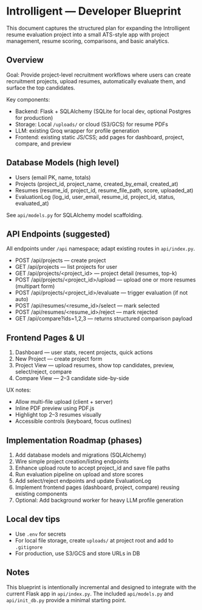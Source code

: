 # Introlligent — Developer Blueprint

This document captures the structured plan for expanding the Introlligent resume evaluation project into a small ATS-style app with project management, resume scoring, comparisons, and basic analytics.

## Overview

Goal: Provide project-level recruitment workflows where users can create recruitment projects, upload resumes, automatically evaluate them, and surface the top candidates.

Key components:
- Backend: Flask + SQLAlchemy (SQLite for local dev, optional Postgres for production)
- Storage: Local `/uploads/` or cloud (S3/GCS) for resume PDFs
- LLM: existing Groq wrapper for profile generation
- Frontend: existing static JS/CSS; add pages for dashboard, project, compare, and preview

## Database Models (high level)

- Users (email PK, name, totals)
- Projects (project_id, project_name, created_by_email, created_at)
- Resumes (resume_id, project_id, resume_file_path, score, uploaded_at)
- EvaluationLog (log_id, user_email, resume_id, project_id, status, evaluated_at)

See `api/models.py` for SQLAlchemy model scaffolding.

## API Endpoints (suggested)

All endpoints under `/api` namespace; adapt existing routes in `api/index.py`.

- POST /api/projects — create project
- GET /api/projects — list projects for user
- GET /api/projects/<project_id> — project detail (resumes, top-k)
- POST /api/projects/<project_id>/upload — upload one or more resumes (multipart form)
- POST /api/projects/<project_id>/evaluate — trigger evaluation (if not auto)
- POST /api/resumes/<resume_id>/select — mark selected
- POST /api/resumes/<resume_id>/reject — mark rejected
- GET /api/compare?ids=1,2,3 — returns structured comparison payload

## Frontend Pages & UI

1. Dashboard — user stats, recent projects, quick actions
2. New Project — create project form
3. Project View — upload resumes, show top candidates, preview, select/reject, compare
4. Compare View — 2–3 candidate side-by-side

UX notes:
- Allow multi-file upload (client + server)
- Inline PDF preview using PDF.js
- Highlight top 2–3 resumes visually
- Accessible controls (keyboard, focus outlines)

## Implementation Roadmap (phases)

1. Add database models and migrations (SQLAlchemy)
2. Wire simple project creation/listing endpoints
3. Enhance upload route to accept project_id and save file paths
4. Run evaluation pipeline on upload and store scores
5. Add select/reject endpoints and update EvaluationLog
6. Implement frontend pages (dashboard, project, compare) reusing existing components
7. Optional: Add background worker for heavy LLM profile generation

## Local dev tips

- Use `.env` for secrets
- For local file storage, create `uploads/` at project root and add to `.gitignore`
- For production, use S3/GCS and store URLs in DB

## Notes

This blueprint is intentionally incremental and designed to integrate with the current Flask app in `api/index.py`. The included `api/models.py` and `api/init_db.py` provide a minimal starting point.

